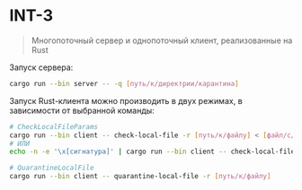 # INT-3
> Многопоточный сервер и однопоточный клиент, реализованные на Rust

Запуск сервера:
```bash
cargo run --bin server -- -q [путь/к/директрии/карантина]
```

Запуск Rust-клиента можно производить в двух режимах, в зависимости от выбранной команды:
```bash
# CheckLocalFileParams
cargo run --bin client -- check-local-file -r [путь/к/файлу] < [файл/с/сигнатурой]
# ИЛИ
echo -n -e '\x[сигнатура]' | cargo run --bin client -- check-local-file -r [путь/к/файлу]

# QuarantineLocalFile
cargo run --bin client -- quarantine-local-file -r [путь/к/файлу]
```